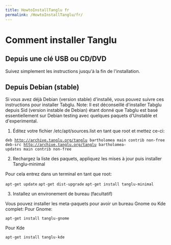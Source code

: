 ```yaml
---
title: HowtoInstallTanglu fr
permalink: /HowtoInstallTanglu/fr/
---
```


Comment installer Tanglu
========================

Depuis une clé USB ou CD/DVD
----------------------------

Suivez simplement les instructions jusqu'à la fin de l'installation.

Depuis Debian (stable)
----------------------

Si vous avez déjà Debian (version stable) d'installé, vous pouvez suivre ces instructions pour installer Tabglu. Note: Il est déconseillé d'installer Tabglu depuis Sid (version instable de Debian) étant donné que Tabglu est basé essentiellement sur Debian testing avec quelques paquets d'Unstable et d'experimental.

1. Éditez votre fichier /etc/apt/sources.list en tant que root et mettez ce-ci:

`deb `[`http://archive.tanglu.org/tanglu`](http://archive.tanglu.org/tanglu)` bartholomea main contrib non-free`
`deb-src `[`http://archive.tanglu.org/tanglu`](http://archive.tanglu.org/tanglu)` bartholomea-updates main contrib non-free`

2. Rechargez la liste des paquets, appliquez les mises à jour puis installer Tanglu-minimal

Pour cela entrez dans un terminal en tant que root:

`apt-get update`
`apt-get dist-upgrade`
`apt-get install tanglu-minimal`

3. Installez un environement de bureau (facultatif)

Vous pouvez installer les meta-paquets pour avoir un bureau Gnome ou Kde complet: Pour Gnome:

`apt-get install tanglu-gnome`

Pour Kde

`apt-get install tanglu-kde`